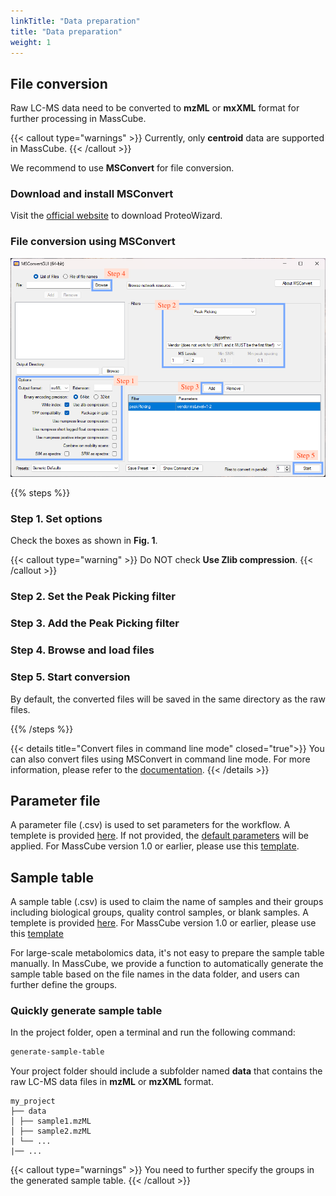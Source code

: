 ```yaml
---
linkTitle: "Data preparation"
title: "Data preparation"
weight: 1
---
```


## File conversion

Raw LC-MS data need to be converted to **mzML** or **mxXML** format for further processing in MassCube.

{{< callout type="warnings" >}}
Currently, only **centroid** data are supported in MassCube.
{{< /callout >}}

We recommend to use **MSConvert** for file conversion.

### Download and install MSConvert

Visit the [official website](https://proteowizard.sourceforge.io/download.html) to download ProteoWizard.

### File conversion using MSConvert

![](MSConvert.png "Fig. 1. MSConvert GUI")

{{% steps %}}

### Step 1. Set options

Check the boxes as shown in **Fig. 1**.

{{< callout type="warning" >}}
Do NOT check **Use Zlib compression**.
{{< /callout >}}

### Step 2. Set the Peak Picking filter

### Step 3. Add the Peak Picking filter

### Step 4. Browse and load files

### Step 5. Start conversion

By default, the converted files will be saved in the same directory as the raw files.

{{% /steps %}}

{{< details title="Convert files in command line mode" closed="true">}}
You can also convert files using MSConvert in command line mode. For more information, please refer to the [documentation](https://proteowizard.sourceforge.io/tools/msconvert.html).
{{< /details >}}

## Parameter file

A parameter file (.csv) is used to set parameters for the workflow. A templete is provided [here](https://github.com/huaxuyu/masscubedocs/blob/main/content/docs/parameters.csv). If not provided, the [default parameters](../parameters) will be applied. For MassCube version 1.0 or earlier, please use this [template](https://github.com/huaxuyu/masscubedocs/blob/main/content/docs/parameters_ver1.csv).

## Sample table

A sample table (.csv) is used to claim the name of samples and their groups including biological groups, quality control samples, or blank samples. A templete is provided [here](https://github.com/huaxuyu/masscubedocs/blob/main/content/docs/sample_table.csv). For MassCube version 1.0 or earlier, please use this [template](https://github.com/huaxuyu/masscubedocs/blob/main/content/docs/sample_table_ver1.csv)

For large-scale metabolomics data, it's not easy to prepare the sample table manually. In MassCube, we provide a function to automatically generate the sample table based on the file names in the data folder, and users can further define the groups.

### Quickly generate sample table

In the project folder, open a terminal and run the following command:

```bash
generate-sample-table
```

Your project folder should include a subfolder named **data** that contains the raw LC-MS data files in **mzML** or **mzXML** format.

```
my_project
├── data
│ ├── sample1.mzML
│ ├── sample2.mzML
| └── ...
|── ...
```

{{< callout type="warnings" >}}
You need to further specify the groups in the generated sample table.
{{< /callout >}}
